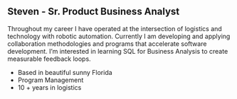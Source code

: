 Steven - Sr. Product Business Analyst
--------------------------------------

Throughout my career I have operated at the intersection of logistics and technology with robotic automation. Currently I am developing and applying collaboration methodologies and programs that accelerate software development. I’m interested in learning SQL for Business Analysis to create measurable feedback loops.

- Based in beautiful sunny Florida
- Program Management
- 10 + years in logistics

<!--
**The-Wizrd/The-Wizrd** is a ✨ _special_ ✨ repository because its `README.md` (this file) appears on your GitHub profile.

Here are some ideas to get you started:

- 🔭 I’m currently working on ...
- 🌱 I’m currently learning SQL for Business Analysis
- 👯 I’m looking to collaborate on ...
- 🤔 I’m looking for help with ...
- 💬 Ask me about ...
- 📫 How to reach me: ...
- 😄 Pronouns: ...
- ⚡ Fun fact: ...
-->
